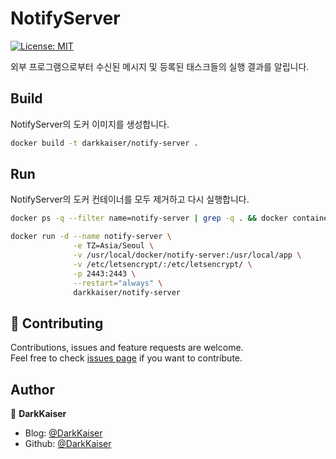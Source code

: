 # NotifyServer

<a href="https://github.com/DarkKaiser/notify-server/blob/master/LICENSE">
  <img alt="License: MIT" src="https://img.shields.io/badge/license-MIT-yellow.svg" target="_blank" />
</a>

외부 프로그램으로부터 수신된 메시지 및 등록된 태스크들의 실행 결과를 알립니다.

## Build

NotifyServer의 도커 이미지를 생성합니다.

```bash
docker build -t darkkaiser/notify-server .
```

## Run

NotifyServer의 도커 컨테이너를 모두 제거하고 다시 실행합니다.

```bash
docker ps -q --filter name=notify-server | grep -q . && docker container stop notify-server && docker container rm notify-server

docker run -d --name notify-server \
              -e TZ=Asia/Seoul \
              -v /usr/local/docker/notify-server:/usr/local/app \
              -v /etc/letsencrypt/:/etc/letsencrypt/ \
              -p 2443:2443 \
              --restart="always" \
              darkkaiser/notify-server
```

## 🤝 Contributing

Contributions, issues and feature requests are welcome.<br />
Feel free to check [issues page](https://github.com/DarkKaiser/notify-server/issues) if you want to contribute.

## Author

👤 **DarkKaiser**

- Blog: [@DarkKaiser](http://www.darkkaiser.com)
- Github: [@DarkKaiser](https://github.com/DarkKaiser)
